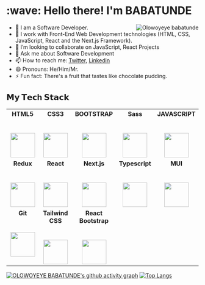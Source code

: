 <h1 align="left" id="gidi-babz-title">:wave: Hello there! I'm BABATUNDE </h1>
<a href="#gidi-babz-title">
  <img src="https://github-readme-stats.vercel.app/api?username=gidi-babz&show_icons=true&true&theme=react&count_private=true&include_all_commits=true" alt="Olowoyeye babatunde" align="right" />
</a>
 
- 🔭 I am a  Software Developer.
- 🌱 I work with Front-End Web Development technologies (HTML, CSS, JavaScript, React and the Next.js Framework).
- 👯 I’m looking to collaborate on JavaScript, React Projects
- 💬 Ask me about Software Development
- 📫 How to reach me: [Twitter](https://twitter.com/gidi_babz), [Linkedin](https://www.linkedin.com/in/babatunde-olowoyeye)
- 😄 Pronouns: He/Him/Mr.
- ⚡️ Fun fact: There's a fruit that tastes like chocolate pudding.

## 𝗠𝘆 𝗧𝗲𝗰h 𝗦𝘁𝗮𝗰𝗸

<table>
  <tbody>
    <tr valign="top">
      <td width="20%" align="center">
        <span><strong>HTML5</strong></span><br><br><br>
        <img height="64px" src="https://cdn.svgporn.com/logos/html-5.svg">
      </td>
      <td width="20%" align="center">
        <span><strong>CSS3</strong></span><br><br><br>
        <img height="64px" src="https://cdn.svgporn.com/logos/css-3.svg">
      </td>
      <td width="20%" align="center">
        <span><strong>BOOTSTRAP </strong></span><br><br><br>
        <img height="64px" src="https://upload.wikimedia.org/wikipedia/commons/thumb/b/b2/Bootstrap_logo.svg/512px-Bootstrap_logo.svg.png">
      </td>
      <td width="20%" align="center">
        <span><strong>Sass </strong></span><br><br><br>
        <img height="64px" src="https://ivazz.com/wp-content/uploads/2021/05/sass-1.png">
      </td>
       <td width="20%" align="center">
        <span><strong>JAVASCRIPT</strong></span><br><br><br>
        <img height="64px" src="https://cdn.svgporn.com/logos/javascript.svg">
      </td>
    </tr>
    <tr valign="top">
      <td width="20%" align="center">
        <span><strong>Redux </strong></span><br><br><br>
        <img height="64px" src="https://cms-assets.tutsplus.com/uploads/users/1795/posts/30350/preview_image/ReduxLogo.jpg">
      </td>
      <td width="20%" align="center">
        <span><strong>React</strong>
        </span><br><br><br>
        <img height="64px" src="https://cdn4.iconfinder.com/data/icons/logos-3/600/React.js_logo-512.png">
      </td>
       <td width="20%" align="center">
        <span><strong>Next.js</strong></span><br><br><br>
        <img height="64px" src="https://decodenatura.com/static/fb8aa1bb70c9925ce1ae22dc2711b343/nextjs-logo.png">
      </td>
       <td width="20%" align="center">
        <span><strong>Typescript</strong></span><br><br><br>
        <img height="64px" src="https://upload.wikimedia.org/wikipedia/commons/thumb/4/4c/Typescript_logo_2020.svg/512px-Typescript_logo_2020.svg.png">
      </td>
       <td width="20%" align="center">
        <span><strong>MUI</strong></span><br><br><br>
        <img height="64px" src="https://v4.mui.com/static/logo.png">
      </td>
    </tr>
    <tr valign="top">
      <td width="20%" align="center">
        <span><strong>Git</strong></span><br><br><br>
        <img height="64px" src="https://initialcommit.com/img/initialcommit/baby-git-release.png">
      </td>
      <td width="20%" align="center">
        <span><strong>Tailwind CSS</strong></span><br><br><br>
        <img height="64px" src="https://tailwindcss.com/_next/static/media/social-square.b622e290e82093c36cca57092ffe494f.jpg">
      </td>
      <td width="20%" align="center">
        <span><strong>React Bootstrap</strong></span><br><br><br>
        <img height="64px" src="https://mpng.subpng.com/20180531/sas/kisspng-bootstrap-react-software-framework-javascript-fron-5b0f9b1ab26fd7.9058729715277494027309.jpg">
      </td>
    </tr>
  </tbody>
</table>



[![OLOWOYEYE BABATUNDE's github activity graph](https://activity-graph.herokuapp.com/graph?username=gidi-babz&theme=react-dark)](https://github.com/gidi-babz)
[![Top Langs](https://github-readme-stats.vercel.app/api/top-langs/?username=gidi-babz&show_icons=true&theme=radical&layout=compact)](https://github.com/gidi-babz/github-readme-stats)
